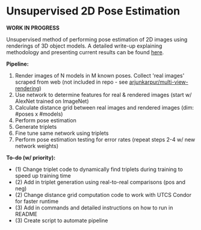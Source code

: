 # Unsupervised 2D Pose Estimation

**WORK IN PROGRESS**

Unsupervised method of performing pose estimation of 2D images using renderings of 3D object models. A detailed write-up explaining methodology and presenting current results can be found [here][1].

**Pipeline:**  
  1) Render images of N models in M known poses. Collect 'real images' scraped from web (not included in repo - see [arjunkarpur/multi-view-rendering][2])
  2) Use network to determine features for real & rendered images (start w/ AlexNet trained on ImageNet)
  3) Calculate distance grid between real images and rendered images (dim: #poses x #models)
  4) Perform pose estimation 
  5) Generate triplets 
  6) Fine tune same network using triplets
  7) Perform pose estimation testing for error rates (repeat steps 2-4 w/ new network weights)

**To-do (w/ priority):**
  * (1) Change triplet code to dynamically find triplets during training to speed up training time
  * (2) Add in triplet generation using real-to-real comparisons (pos and neg)
  * (2) Change distance grid computation code to work with UTCS Condor for faster runtime
  * (3) Add in commands and detailed instructions on how to run in README
  * (3) Create script to automate pipeline

[1]: http://www.cs.utexas.edu/~akarpur/files/Unsupervised_Skull_Writeup_Summer17.pdf
[2]: https://github.com/arjunkarpur/multi-view-rendering
